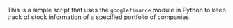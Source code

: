 This is a simple script that uses the `googlefinance` module in Python to keep track of stock information of a specified portfolio of companies. 
